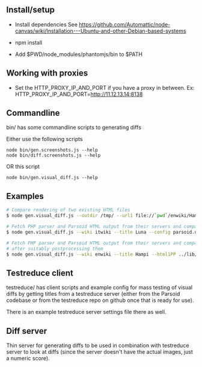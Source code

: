 ## Install/setup

* Install dependencies
  See https://github.com/Automattic/node-canvas/wiki/Installation---Ubuntu-and-other-Debian-based-systems

* npm install
* Add $PWD/node_modules/phantomjs/bin to $PATH

## Working with proxies
* Set the HTTP_PROXY_IP_AND_PORT if you have a proxy in between.
  Ex: HTTP_PROXY_IP_AND_PORT=http://11.12.13.14:8138

## Commandline

bin/ has some commandline scripts to generating diffs

Either use the following scripts

    node bin/gen.screenshots.js --help
    node bin/diff.screenshots.js --help

OR this script

    node bin/gen.visual_diff.js --help

## Examples

``` bash
# Compare rendering of two existing HTML files
$ node gen.visual_diff.js --outdir /tmp/ --url1 file://`pwd`/enwiki/Hampi.php.html --url2 file://`pwd`/enwiki/Hampi.parsoid.html

# Fetch PHP parser and Parsoid HTML output from their servers and compare them (read config from a config file)
$ node gen.visual_diff.js --wiki itwiki --title Luna --config parsoid.diffsettings.js

# Fetch PHP parser and Parsoid HTML output from their servers and compare them (config on commandline), and also dump the HTML
# after suitably postprocessing them
$ node gen.visual_diff.js --wiki enwiki --title Hampi --html1PP ../lib/php_parser.postprocess.js --html2PP ../lib/parsoid.postprocess.js --dumpHTML1 --dumpHTML2
```

## Testreduce client

testreduce/ has client scripts and example config for mass testing
of visual diffs by getting titles from a testreduce server (either
from the Parsoid codebase or from the testreduce repo on github
once that is ready for use).

There is an example testreduce server settings file there as well.

## Diff server

Thin server for generating diffs to be used in combination with
testreduce server to look at diffs (since the server doesn't have
the actual images, just a numeric score).
